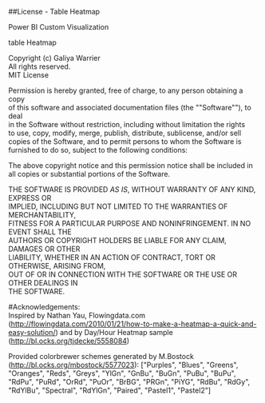 ﻿##License - Table Heatmap

Power BI Custom Visualization 

table Heatmap  

Copyright (c) Galiya Warrier  
All rights reserved.  
MIT License  

Permission is hereby granted, free of charge, to any person obtaining a copy  
of this software and associated documentation files (the ""Software""), to deal  
in the Software without restriction, including without limitation the rights  
to use, copy, modify, merge, publish, distribute, sublicense, and/or sell  
copies of the Software, and to permit persons to whom the Software is  
furnished to do so, subject to the following conditions:  

The above copyright notice and this permission notice shall be included in   
all copies or substantial portions of the Software.  
   
THE SOFTWARE IS PROVIDED *AS IS*, WITHOUT WARRANTY OF ANY KIND, EXPRESS OR   
IMPLIED, INCLUDING BUT NOT LIMITED TO THE WARRANTIES OF MERCHANTABILITY,  
FITNESS FOR A PARTICULAR PURPOSE AND NONINFRINGEMENT. IN NO EVENT SHALL THE  
AUTHORS OR COPYRIGHT HOLDERS BE LIABLE FOR ANY CLAIM, DAMAGES OR OTHER  
LIABILITY, WHETHER IN AN ACTION OF CONTRACT, TORT OR OTHERWISE, ARISING FROM,  
OUT OF OR IN CONNECTION WITH THE SOFTWARE OR THE USE OR OTHER DEALINGS IN  
THE SOFTWARE.  

#Acknowledgements:  
Inspired by Nathan Yau, Flowingdata.com (http://flowingdata.com/2010/01/21/how-to-make-a-heatmap-a-quick-and-easy-solution/) and by Day/Hour Heatmap sample (http://bl.ocks.org/tjdecke/5558084)

Provided colorbrewer schemes generated by M.Bostock (http://bl.ocks.org/mbostock/5577023):
["Purples", "Blues", "Greens", "Oranges", "Reds", "Greys", "YlGn", "GnBu", "BuGn",  "PuBu", "BuPu", "RdPu", "PuRd", "OrRd", "PuOr", "BrBG", "PRGn", "PiYG", "RdBu", "RdGy", "RdYlBu", "Spectral", "RdYlGn", "Paired", "Pastel1", "Pastel2"]